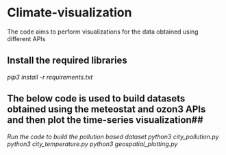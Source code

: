 # Climate-visualization #
The code aims to perform visualizations for the data obtained using different APIs

## Install the required libraries ##
*pip3 install -r requirements.txt*

## The below code is used to build datasets obtained using the meteostat and ozon3 APIs and then plot the time-series visualization##
*Run the code to build the pollution based dataset*
*python3 city_pollution.py*
*python3 city_temperature.py*
*python3 geospatial_plotting.py*

